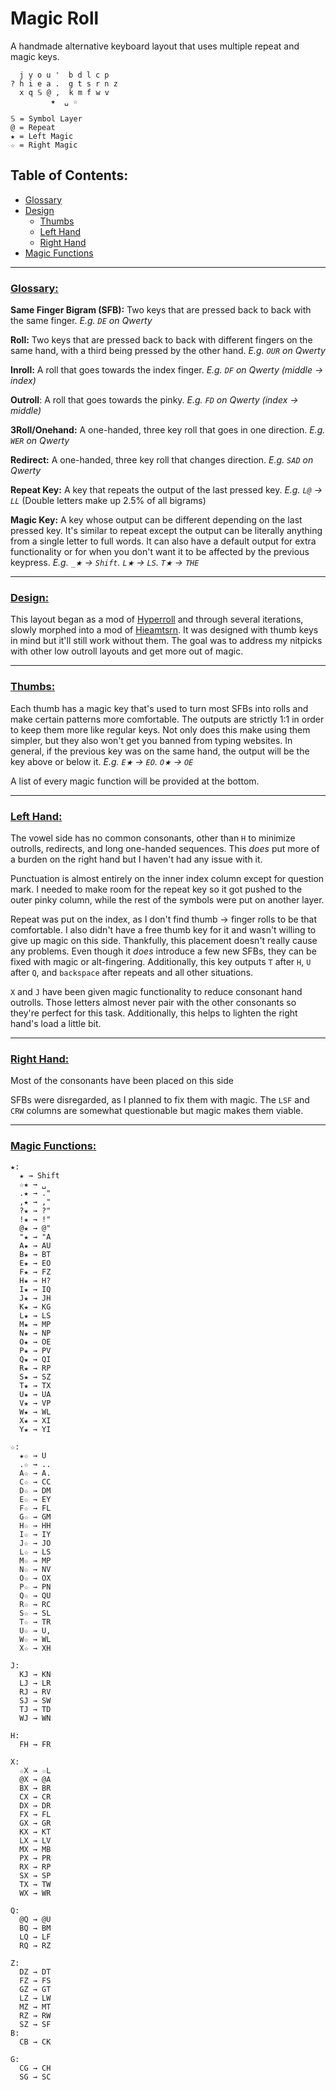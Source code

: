 # Magic Roll
A handmade alternative keyboard layout that uses multiple repeat and magic keys.
```
  j y o u '  b d l c p 
? h i e a .  g t s r n z
  x q 𝕊 @ ,  k m f w v
         ★  ␣ ☆

𝕊 = Symbol Layer
@ = Repeat
★ = Left Magic
☆ = Right Magic
```
## Table of Contents:
- [Glossary](#glossary)
- [Design](#design)
  - [Thumbs](#thumbs)
  - [Left Hand](#left-hand)
  - [Right Hand](#right-hand)
- [Magic Functions](#magic-functions)

---

### <ins>Glossary:

**Same Finger Bigram (SFB):** Two keys that are pressed back to back with the same finger. *E.g. `DE` on Qwerty*

**Roll:** Two keys that are pressed back to back with different fingers on the same hand, with a third being pressed by the other hand. *E.g. `OUR` on Qwerty*

**Inroll:** A roll that goes towards the index finger. *E.g. `DF` on Qwerty (middle  → index)*

**Outroll**: A roll that goes towards the pinky. *E.g. `FD` on Qwerty (index → middle)*

**3Roll/Onehand:** A one-handed, three key roll that goes in one direction. *E.g. `WER` on Qwerty*

**Redirect:** A one-handed, three key roll that changes direction. *E.g. `SAD` on Qwerty*

**Repeat Key:** A key that repeats the output of the last pressed key. *E.g. `L@` → `LL`* (Double letters make up 2.5% of all bigrams)

**Magic Key:** A key whose output can be different depending on the last pressed key. It's similar to repeat except the output can be literally anything from a single letter to full words. It can also have a default output for extra functionality or for when you don't want it to be affected by the previous keypress. *E.g. `_★` → `Shift`. `L★` → `LS`. `T★` → `THE`*

---

### <ins>Design:
This layout began as a mod of [Hyperroll](https://docs.google.com/document/d/1_a5Nzbkwyk1o0bvTctZrtgsee9jSP-6I0q3A0_9Mzm0/edit?tab=t.0#heading=h.an6umzmpc3dj "Hyperroll Keyboard Layout") and through several iterations, slowly morphed into a mod of [Hieamtsrn](https://docs.google.com/document/d/1_a5Nzbkwyk1o0bvTctZrtgsee9jSP-6I0q3A0_9Mzm0/edit?tab=t.0#heading=h.ojttb28dodph "Hieamtsrn Keyboard Layout"). It was designed with thumb keys in mind but it'll still work without them. The goal was to address my nitpicks with other low outroll layouts and get more out of magic. 

---

### <ins>Thumbs:
Each thumb has a magic key that's used to turn most SFBs into rolls and make certain patterns more comfortable. The outputs are strictly 1:1 in order to keep them more like regular keys. Not only does this make using them simpler, but they also won't get you banned from typing websites.
In general, if the previous key was on the same hand, the output will be the key above or below it. *E.g. `E★` → `EO`. `O★` → `OE`*

A list of every magic function will be provided at the bottom.

---

### <ins>Left Hand:
The vowel side has no common consonants, other than `H` to minimize outrolls, redirects, and long one-handed sequences. This *does* put more of a burden on the right hand but I haven't had any issue with it.

Punctuation is almost entirely on the inner index column except for question mark. I needed to make room for the repeat key so it got pushed to the outer pinky column, while the rest of the symbols were put on another layer.

Repeat was put on the index, as I don't find thumb → finger rolls to be that comfortable. I also didn't have a free thumb key for it and wasn't willing to give up magic on this side. Thankfully, this placement doesn't really cause any  problems. Even though it *does* introduce a few new SFBs, they can be fixed with magic or alt-fingering. 
Additionally, this key outputs `T` after `H`, `U` after `Q`, and `backspace` after repeats and all other situations.

`X` and `J` have been given magic functionality to reduce consonant hand outrolls. Those letters almost never pair with the other consonants so they're perfect for this task. Additionally, this helps to lighten the right hand's load a little bit.

---

### <ins>Right Hand:
Most of the consonants have been placed on this side  

SFBs were disregarded, as I planned to fix them with magic. The `LSF` and `CRW` columns are somewhat questionable but magic makes them viable.

---

### <ins>Magic Functions:
```
★:
  ★ → Shift
  ☆★ → ␣
  .★ → ." 
  ,★ → ,"
  ?★ → ?"
  !★ → !"
  @★ → @"
  "★ → "A
  A★ → AU
  B★ → BT
  E★ → EO
  F★ → FZ
  H★ → H?
  I★ → IQ
  J★ → JH
  K★ → KG
  L★ → LS
  M★ → MP
  N★ → NP
  O★ → OE
  P★ → PV
  Q★ → QI
  R★ → RP
  S★ → SZ
  T★ → TX
  U★ → UA
  V★ → VP
  W★ → WL
  X★ → XI
  Y★ → YI 

☆:
  ★☆ → U
  .☆ → ..
  A☆ → A.
  C☆ → CC
  D☆ → DM
  E☆ → EY
  F☆ → FL
  G☆ → GM
  H☆ → HH
  I☆ → IY
  J☆ → JO
  L☆ → LS
  M☆ → MP
  N☆ → NV
  O☆ → OX
  P☆ → PN
  Q☆ → QU
  R☆ → RC
  S☆ → SL
  T☆ → TR
  U☆ → U,
  W☆ → WL
  X☆ → XH

J:
  KJ → KN
  LJ → LR
  RJ → RV
  SJ → SW
  TJ → TD
  WJ → WN

H:
  FH → FR

X:
  ☆X → ☆L
  @X → @A
  BX → BR
  CX → CR
  DX → DR
  FX → FL
  GX → GR
  KX → KT
  LX → LV
  MX → MB
  PX → PR
  RX → RP
  SX → SP
  TX → TW
  WX → WR

Q:
  @Q → @U
  BQ → BM
  LQ → LF
  RQ → RZ

Z:
  DZ → DT
  FZ → FS
  GZ → GT
  LZ → LW
  MZ → MT
  RZ → RW
  SZ → SF
B:
  CB → CK

G:
  CG → CH
  SG → SC
```
